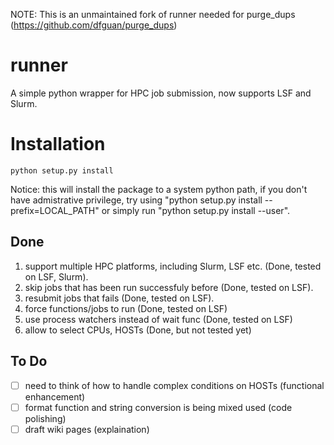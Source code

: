 NOTE: This is an unmaintained fork of runner needed for purge_dups (https://github.com/dfguan/purge_dups)

# runner
A simple python wrapper for HPC job submission, now supports LSF and Slurm. 

# Installation
```
python setup.py install 
```
Notice: this will install the package to a system python path, if you don't have admistrative privilege, try using "python setup.py install --prefix=LOCAL\_PATH" or simply run "python setup.py install --user".

## Done
1. support multiple HPC platforms, including Slurm, LSF etc. (Done, tested on LSF, Slurm). 
2. skip jobs that has been run successfuly before (Done, tested on LSF).
3. resubmit jobs that fails (Done, tested on LSF).
4. force functions/jobs to run (Done, tested on LSF)
5. use process watchers instead of wait func (Done, tested on LSF)
6. allow to select CPUs, HOSTs (Done, but not tested yet)
## To Do
- [ ] need to think of how to handle complex conditions on HOSTs (functional enhancement)
- [ ] format function and string conversion is being mixed used (code polishing) 
- [ ] draft wiki pages (explaination)
